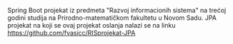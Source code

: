 Spring Boot projekat iz predmeta "Razvoj informacionih sistema" na trećoj godini studija na Prirodno-matematičkom fakultetu u Novom Sadu. JPA projekat na koji se ovaj projekat oslanja nalazi se na linku https://github.com/fvasicc/RISprojekat-JPA
